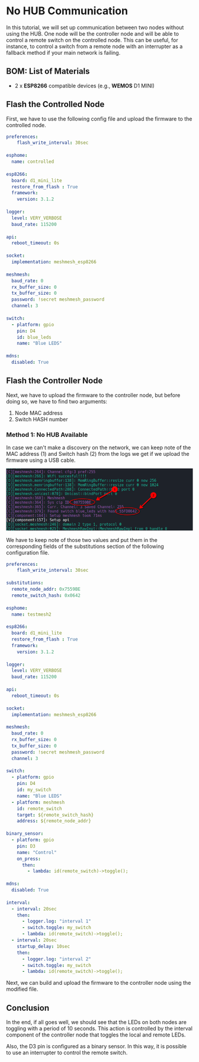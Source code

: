 # No HUB Communication

In this tutorial, we will set up communication between two nodes without using the HUB. One node will be the controller node and will be able to control a remote switch on the controlled node. This can be useful, for instance, to control a switch from a remote node with an interrupter as a fallback method if your main network is failing.

## BOM: List of Materials

* 2 x **ESP8266** compatible devices (e.g., **WEMOS** D1 MINI)

## Flash the Controlled Node

First, we have to use the following config file and upload the firmware to the controlled node.

```yaml
preferences:
    flash_write_interval: 30sec

esphome:
  name: controlled

esp8266:
  board: d1_mini_lite
  restore_from_flash : True
  framework:
    version: 3.1.2

logger:
  level: VERY_VERBOSE
  baud_rate: 115200

api:
  reboot_timeout: 0s

socket:
  implementation: meshmesh_esp8266

meshmesh:
  baud_rate: 0
  rx_buffer_size: 0
  tx_buffer_size: 0
  password: !secret meshmesh_password
  channel: 3

switch:
  - platform: gpio
    pin: D4
    id: blue_leds
    name: "Blue LEDS"

mdns:
  disabled: True

```

## Flash the Controller Node

Next, we have to upload the firmware to the controller node, but before doing so, we have to find two arguments:

1. Node MAC address
2. Switch HASH number

### Method 1: No HUB Available

In case we can't make a discovery on the network, we can keep note of the MAC address (1) and Switch hash (2) from the logs we get if we upload the firmware using a USB cable.

![Find Node ID and Hash](media/nodeidandhash.png)

We have to keep note of those two values and put them in the corresponding fields of the substitutions section of the following configuration file.

```yaml
preferences:
    flash_write_interval: 30sec

substitutions:
  remote_node_addr: 0x7559BE
  remote_switch_hash: 0x0642

esphome:
  name: testmesh2

esp8266:
  board: d1_mini_lite
  restore_from_flash : True
  framework:
    version: 3.1.2

logger:
  level: VERY_VERBOSE
  baud_rate: 115200

api:
  reboot_timeout: 0s

socket:
  implementation: meshmesh_esp8266

meshmesh:
  baud_rate: 0
  rx_buffer_size: 0
  tx_buffer_size: 0
  password: !secret meshmesh_password
  channel: 3

switch:
  - platform: gpio
    pin: D4
    id: my_switch
    name: "Blue LEDS"
  - platform: meshmesh
    id: remote_switch
    target: ${remote_switch_hash}
    address: ${remote_node_addr}

binary_sensor:
  - platform: gpio
    pin: D3
    name: "Control"
    on_press:
      then:
        - lambda: id(remote_switch)->toggle();

mdns:
  disabled: True

interval:
  - interval: 20sec
    then:
      - logger.log: "interval 1"
      - switch.toggle: my_switch
      - lambda: id(remote_switch)->toggle();
  - interval: 20sec
    startup_delay: 10sec
    then:
      - logger.log: "interval 2"
      - switch.toggle: my_switch
      - lambda: id(remote_switch)->toggle();
```

Next, we can build and upload the firmware to the controller node using the modified file.

## Conclusion

In the end, if all goes well, we should see that the LEDs on both nodes are toggling with a period of 10 seconds. This action is controlled by the interval component of the controller node that toggles the local and remote LEDs.

Also, the D3 pin is configured as a binary sensor. In this way, it is possible to use an interrupter to control the remote switch.

 
